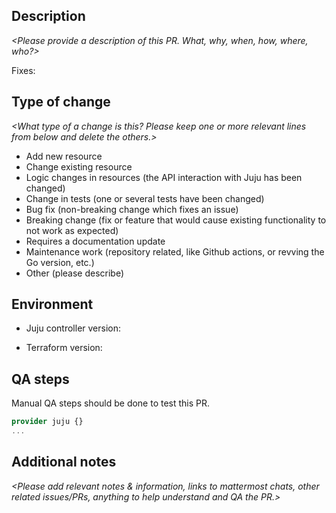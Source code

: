 

## Description

*\<Please provide a description of this PR. What, why, when, how, where, who?\>*

Fixes: 

## Type of change

*\<What type of a change is this? Please keep one or more relevant lines from below and delete the others.\>*

- Add new resource
- Change existing resource
- Logic changes in resources (the API interaction with Juju has been changed)
- Change in tests (one or several tests have been changed)
- Bug fix (non-breaking change which fixes an issue)
- Breaking change (fix or feature that would cause existing functionality to not work as expected)
- Requires a documentation update
- Maintenance work (repository related, like Github actions, or revving the Go version, etc.)
- Other (please describe)

## Environment

- Juju controller version: 

- Terraform version: 

## QA steps

Manual QA steps should be done to test this PR.

```tf
provider juju {}
...
```

## Additional notes

*\<Please add relevant notes & information, links to mattermost chats, other related issues/PRs, anything to help understand and QA the PR.\>*
